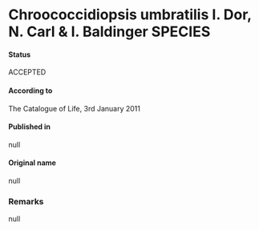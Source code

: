 # Chroococcidiopsis umbratilis I. Dor, N. Carl & I. Baldinger SPECIES

#### Status
ACCEPTED

#### According to
The Catalogue of Life, 3rd January 2011

#### Published in
null

#### Original name
null

### Remarks
null